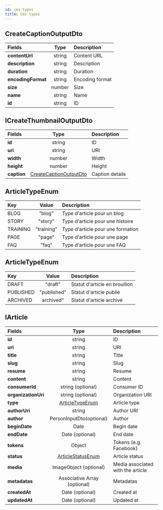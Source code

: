 ```yaml
---
id: cms-types
title: Cms types
---
```


## CreateCaptionOutputDto

| Fields             |  Type  | Description     |
| :----------------- | :----: | :-------------- |
| **contentUrl**     | string | Content URL     |
| **description**    | string | Description     |
| **duration**       | string | Duration        |
| **encodingFormat** | string | Encoding format |
| **size**           | number | Size            |
| **name**           | string | Name            |
| **id**             | string | ID              |

## ICreateThumbnailOutputDto

| Fields      |                       Type                        | Description     |
| :---------- | :-----------------------------------------------: | :-------------- |
| **id**      |                      string                       | ID              |
| **uri**     |                      string                       | URI             |
| **width**   |                      number                       | Width           |
| **height**  |                      number                       | Height          |
| **caption** | [CreateCaptionOutputDto](#createcaptionoutputdto) | Caption details |

## ArticleTypeEnum

| Key      |   Value    | Description                       |
| :------- | :--------: | :-------------------------------- |
| BLOG     |   "blog"   | Type d'article pour un blog       |
| STORY    |  "story"   | Type d'article pour une histoire  |
| TRAINING | "training" | Type d'article pour une formation |
| PAGE     |   "page"   | Type d'article pour une page      |
| FAQ      |   "faq"    | Type d'article pour une FAQ       |

## ArticleTypeEnum

| Key       |    Value    | Description                   |
| :-------- | :---------: | :---------------------------- |
| DRAFT     |   "draft"   | Statut d'article en brouillon |
| PUBLISHED | "published" | Statut d'article publié       |
| ARCHIVED  |  archived"  | Statut d'article archivé      |

## IArticle

| Fields              |                  Type                   | Description                       |
| :------------------ | :-------------------------------------: | :-------------------------------- |
| **id**              |                 string                  | ID                                |
| **uri**             |                 string                  | URI                               |
| **title**           |                 string                  | Title                             |
| **slug**            |                 string                  | Slug                              |
| **resume**          |                 string                  | Resume                            |
| **content**         |                 string                  | Content                           |
| **consumerId**      |            string (optional)            | Consumer ID                       |
| **organizationUri** |            string (optional)            | Organization URI                  |
| **type**            |   [ArticleTypeEnum](#ArticleTypeEnum)   | Article type                      |
| **authorUri**       |                 string                  | Author URI                        |
| **author**          |        PersonInputDto(optional)         | Author                            |
| **beginDate**       |                  Date                   | Begin date                        |
| **endDate**         |             Date (optional)             | End date                          |
| **tokens**          |                 Object                  | Tokens (e.g. Facebook)            |
| **status**          | [ArticleStatusEnum](#ArticleStatusEnum) | Article status                    |
| **media**           |         ImageObject (optional)          | Media associated with the article |
| **metadatas**       |      Associative Array (optional)       | Metadatas                         |
| **createdAt**       |             Date (optional)             | Created at                        |
| **updatedAt**       |             Date (optional)             | Updated at                        |
